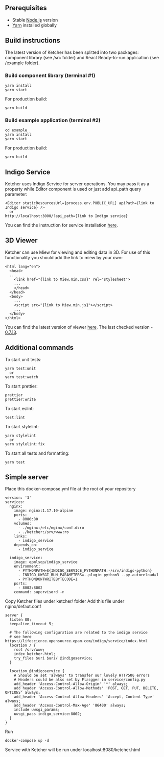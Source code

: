 ## Prerequisites

- Stable [Node.js](https://nodejs.org) version
- [Yarn](https://yarnpkg.com/) installed globally

## Build instructions

The latest version of Ketcher has been splitted into two packages: component library (see /src folder) and React Ready-to-run application (see /example folder).

### Build component library (terminal #1)

    yarn install
    yarn start

For production build:

    yarn build

### Build example application (terminal #2)

    cd example
    yarn install
    yarn start

For production build:

    yarn build

## Indigo Service

Ketcher uses Indigo Service for server operations.
You may pass it as a property while Editor component is used or just add api_path query parameter:

    <Editor staticResourcesUrl={process.env.PUBLIC_URL} apiPath={link to Indigo service} />
      or
    http://localhost:3000/?api_path={link to Indigo service}

You can find the instruction for service installation
[here](http://lifescience.opensource.epam.com/indigo/service/index.html).

## 3D Viewer

Ketcher can use Miew for viewing and editing data in 3D.
For use of this functionality you should add the link to miew by your own:

    <html lang="en">
      <head>
      ...
        <link href="{link to Miew.min.css}" rel="stylesheet">
        ...
        </head>
      </head>
      <body>
        ...
        <script src="{link to Miew.min.js}"></script>
        ...
      </body>
    </html>

You can find the latest version of viewer [here](https://github.com/epam/miew).
The last checked version - [0.7.13](https://github.com/epam/miew/releases/tag/v0.7.13).

## Additional commands

To start unit tests:

    yarn test:unit
      or
    yarn test:watch

To start prettier:

    prettier
    prettier:write

To start eslint:

    test:lint 

To start stylelint:

    yarn stylelint
      or
    yarn stylelint:fix

To start all tests and formatting:

    yarn test

## Simple server

Place this docker-compose.yml file at the root of your repository

```
version: '3'
services:
  nginx:
    image: nginx:1.17.10-alpine
    ports:
      - 8080:80
    volumes:
      - ./nginx:/etc/nginx/conf.d:ro
      - ./ketcher:/srv/www:ro
    links:
      - indigo_service
    depends_on:
      - indigo_service

  indigo_service:
    image: epmlsop/indigo_service
    environment:
      - PYTHONPATH=${INDIGO_SERVICE_PYTHONPATH:-/srv/indigo-python}
      - INDIGO_UWSGI_RUN_PARAMETERS=--plugin python3 --py-autoreload=1
      - PYTHONDONTWRITEBYTECODE=1
    ports:
      - 8002:8002
    command: supervisord -n
```

Copy Ketcher files under ketcher/ folder
Add this file under nginx/defaut.conf

```
server {
  listen 80;
  keepalive_timeout 5;

  # The following configuration are related to the indigo service
  # see here https://lifescience.opensource.epam.com/indigo/service/index.html
  location / {
    root /srv/www;
    index ketcher.html;
    try_files $uri $uri/ @indigoservice;
  }

  location @indigoservice {
    # Should be set 'always' to transfer our lovely HTTP500 errors
    # Headers could be also set by Flasgger in service/config.py
    add_header 'Access-Control-Allow-Origin' '*' always;
    add_header 'Access-Control-Allow-Methods' 'POST, GET, PUT, DELETE, OPTIONS' always;
    add_header 'Access-Control-Allow-Headers' 'Accept, Content-Type' always;
    add_header 'Access-Control-Max-Age' '86400' always;
    include uwsgi_params;
    uwsgi_pass indigo_service:8002;
  }
}
```

Run

```
docker-compose up -d
```

Service with Ketcher will be run under localhost:8080/ketcher.html
